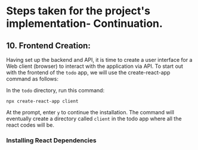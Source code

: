 # <b>Steps taken for the project's implementation</b>- Continuation.

## <b>10. Frontend Creation:</b>
   Having set up the backend and API, it is time to create a user interface for a Web client (browser) to interact with the application via API. To start out with the frontend of the `todo` app, we will use the create-react-app command as follows:

   In the `todo` directory, run this command:
   ```
   npx create-react-app client
   ```

   At the prompt, enter `y` to continue the installation. The command will eventually create a directory called `client` in the todo app where all the react codes will be. 

### <b>Installing React Dependencies</b>







